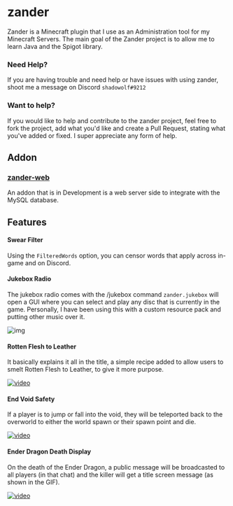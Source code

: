 # zander
Zander is a Minecraft plugin that I use as an Administration tool for my Minecraft Servers.
The main goal of the Zander project is to allow me to learn Java and the Spigot library.

### Need Help?
If you are having trouble and need help or have issues with using zander, shoot me a message on Discord `shadowolf#9212`

### Want to help?
If you would like to help and contribute to the zander project, feel free to fork the project, add what you'd like and create a Pull Request, stating what you've added or fixed.
I super appreciate any form of help.

## Addon
### [zander-web](https://github.com/shadowolfyt/zander-web)
An addon that is in Development is a web server side to integrate with the MySQL database.

## Features
#### Swear Filter
Using the `FilteredWords` option, you can censor words that apply across in-game and on Discord.

#### Jukebox Radio
The jukebox radio comes with the /jukebox command `zander.jukebox` will open a GUI where you can select and play any disc that is currently in the game. Personally, I have been using this with a custom resource pack and putting other music over it.

![img](https://i.gyazo.com/42eb80721eff5f8889078f4ec567f175.png)

#### Rotten Flesh to Leather
It basically explains it all in the title, a simple recipe added to allow users to smelt Rotten Flesh to Leather, to give it more purpose.

[![video](https://i.gyazo.com/69202523a46fd45fc2685d25d9a8c09a.png)](https://i.gyazo.com/0eea23fc0a9348e6d18e1b4347095bec.mp4)

#### End Void Safety
If a player is to jump or fall into the void, they will be teleported back to the overworld to either the world spawn or their spawn point and die.

[![video](https://i.gyazo.com/616932cfeaee02e312e3cdcd6608ea20.jpg)](https://i.gyazo.com/bfefaef7f7ca75bc22cd4ae81cf154d5.mp4)

#### Ender Dragon Death Display
On the death of the Ender Dragon, a public message will be broadcasted to all players (in that chat) and the killer will get a title screen message (as shown in the GIF).

[![video](https://i.gyazo.com/087bacc308ac68b1a9503ea9b62ef056.png)](https://imgur.com/G9aIOUT)
